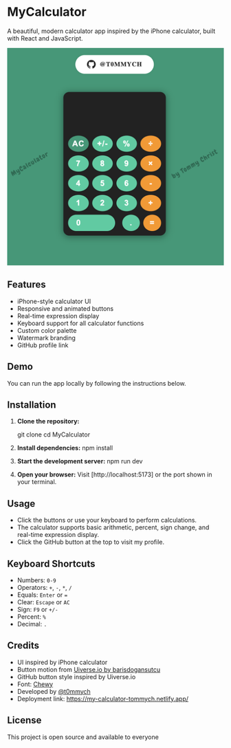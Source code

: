 # MyCalculator

A beautiful, modern calculator app inspired by the iPhone calculator, built with React and JavaScript.

![MyCalculator](./src/MyCalculator.png)

## Features
- iPhone-style calculator UI
- Responsive and animated buttons
- Real-time expression display
- Keyboard support for all calculator functions
- Custom color palette
- Watermark branding
- GitHub profile link

## Demo
You can run the app locally by following the instructions below.

## Installation
1. **Clone the repository:**
   
   git clone <your-repo-url>
   cd MyCalculator
   
2. **Install dependencies:**
   npm install
   
3. **Start the development server:**
   npm run dev
   
4. **Open your browser:**
   Visit [http://localhost:5173] or the port shown in your terminal.

## Usage
- Click the buttons or use your keyboard to perform calculations.
- The calculator supports basic arithmetic, percent, sign change, and real-time expression display.
- Click the GitHub button at the top to visit my profile.

## Keyboard Shortcuts
- Numbers: `0-9`
- Operators: `+`, `-`, `*`, `/`
- Equals: `Enter` or `=`
- Clear: `Escape` or `AC`
- Sign: `F9` or `+/-`
- Percent: `%`
- Decimal: `.`

## Credits
- UI inspired by iPhone calculator
- Button motion from [Uiverse.io by barisdogansutcu](https://uiverse.io/barisdogansutcu)
- GitHub button style inspired by Uiverse.io
- Font: [Chewy](https://fonts.google.com/specimen/Chewy)
- Developed by [@t0mmych](https://github.com/t0mmych)
- Deployment link: https://my-calculator-tommych.netlify.app/

## License

This project is open source and available to everyone
